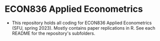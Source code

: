 # ECON836 Applied Econometrics

- This repository holds all coding for ECON836 Applied Econometrics (SFU, spring 2023). Mostly contains paper replications in R. See each README for the repository's subfolders.
